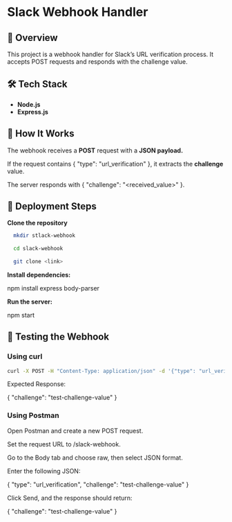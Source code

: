# **Slack Webhook Handler**

## 📌 **Overview**

This project is a webhook handler for Slack’s URL verification process. It accepts POST requests and responds with the challenge value.

## 🛠 **Tech Stack**

- **Node.js**
- **Express.js**

## 🚀 **How It Works**

The webhook receives a **POST** request with a **JSON payload.**

If the request contains { "type": "url_verification" }, it extracts the **challenge** value.

The server responds with { "challenge": "<received_value>" }.

## 📡 **Deployment Steps**

**Clone the repository**
```sh
  mkdir stlack-webhook
  
  cd slack-webhook
  
  git clone <link>
```
**Install dependencies:**

npm install express body-parser

**Run the server:**

npm start

## 🧪 **Testing the Webhook**

### **Using curl**

```sh
curl -X POST -H "Content-Type: application/json" -d '{"type": "url_verification", "challenge": "test-challenge-value"}' <your-ngrok-or-server-url>/slack-webhook
```

Expected Response:

{
  "challenge": "test-challenge-value"
}

### **Using Postman**

Open Postman and create a new POST request.

Set the request URL to <your-ngrok-or-server-url>/slack-webhook.

Go to the Body tab and choose raw, then select JSON format.

Enter the following JSON:

{
   "type": "url_verification",
   "challenge": "test-challenge-value"
}

Click Send, and the response should return:

{
   "challenge": "test-challenge-value"
}


